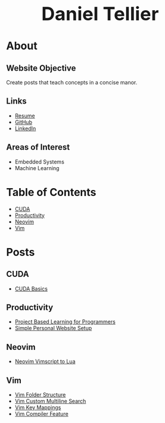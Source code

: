 <h1 style="font-size: 50px; text-align: center;">Daniel Tellier</h1>

# About
## Website Objective
Create posts that teach concepts in a concise manor.

## Links
- <a href="./docs/daniel_tellier.pdf" target="_blank">Resume</a>
- <a href="https://github.com/DanielTellier" target="_blank">GitHub</a>
- <a href="https://www.linkedin.com/in/daniel-tellier-210ab3a4"
  target="_blank">LinkedIn
  </a>

## Areas of Interest
- Embedded Systems
- Machine Learning

# Table of Contents
- [CUDA](#cuda)
- [Productivity](#productivity)
- [Neovim](#neovim)
- [Vim](#vim)

# Posts
## CUDA
- <a href="./posts/cuda_basics.md" target="_blank">CUDA Basics</a>

## Productivity
- <a href="./posts/project_based_learning.md"
  target="_blank">Project Based Learning for Programmers</a>
- <a href="./posts/simple_personal_website_setup.md"
  target="_blank">Simple Personal Website Setup</a>

## Neovim
- <a href="./posts/neovim_vimscript_to_lua.md"
  target="_blank">Neovim Vimscript to Lua</a>

## Vim
- <a href="./posts/vim_folder_structure.md"
  target="_blank">Vim Folder Structure</a>
- <a href="./posts/vim_multi_line_search.md"
  target="_blank">Vim Custom Multiline Search</a>
- <a href="./posts/vim_key_mappings.md"
  target="_blank">Vim Key Mappings</a>
- <a href="./posts/vim_compiler_feature.md"
  target="_blank">Vim Compiler Feature</a>
